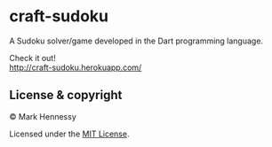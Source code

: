 craft-sudoku
============
A Sudoku solver/game developed in the Dart programming language. 

Check it out!<br />
http://craft-sudoku.herokuapp.com/

## License & copyright

© Mark Hennessy

Licensed under the [MIT License](LICENSE).
